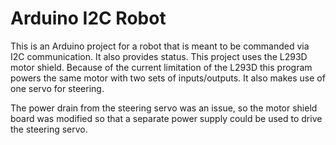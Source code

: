 # Arduino I2C Robot

This is an Arduino project for a robot that is meant to be commanded via I2C communication. It also provides status.
This project uses the L293D motor shield. Because of the current limitation of the L293D this program powers the same motor with two sets of inputs/outputs. It also makes use of one servo for steering. 

The power drain from the steering servo was an issue, so the motor shield board was modified so that a separate power supply could be used to drive the steering servo.